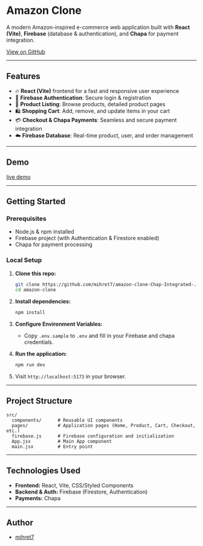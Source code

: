# Amazon Clone

A modern Amazon-inspired e-commerce web application built with **React (Vite)**, **Firebase** (database & authentication), and **Chapa** for payment integration.

[View on GitHub](https://github.com/mihret7/amazon-clone-Chap-Integrated-)

---

## Features

- 🔥 **React (Vite)** frontend for a fast and responsive user experience
- 🔐 **Firebase Authentication**: Secure login & registration
- 🛒 **Product Listing**: Browse products, detailed product pages
- 🛍️ **Shopping Cart**: Add, remove, and update items in your cart
- 💳 **Checkout & Chapa Payments**: Seamless and secure payment integration
- ☁️ **Firebase Database**: Real-time product, user, and order management

---

## Demo

[live demo](https://amazon-clone-by-mihret-chapa.netlify.app)

---

## Getting Started

### Prerequisites

- Node.js & npm installed
- Firebase project (with Authentication & Firestore enabled)
- Chapa for payment processing

### Local Setup

1. **Clone this repo:**
    ```bash
    git clone https://github.com/mihret7/amazon-clone-Chap-Integrated-.git
    cd amazon-clone
    ```

2. **Install dependencies:**
    ```bash
    npm install
    ```

3. **Configure Environment Variables:**
    - Copy `.env.sample` to `.env` and fill in your Firebase and chapa credentials.

4. **Run the application:**
    ```bash
    npm run dev
    ```

5. Visit `http://localhost:5173` in your browser.

---

## Project Structure

```
src/
  components/      # Reusable UI components
  pages/           # Application pages (Home, Product, Cart, Checkout, etc.)
  firebase.js      # Firebase configuration and initialization
  App.jsx          # Main App component
  main.jsx         # Entry point
```

---

## Technologies Used

- **Frontend:** React, Vite, CSS/Styled Components
- **Backend & Auth:** Firebase (Firestore, Authentication)
- **Payments:** Chapa

---



## Author

- [mihret7](https://github.com/mihret7)
